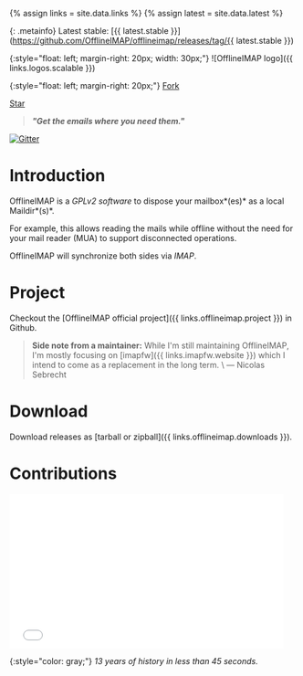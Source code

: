 
{% assign links = site.data.links %}
{% assign latest = site.data.latest %}


<!--

Duplicate the less possible information that should stand in the README at
Github.

-->

{: .metainfo}
Latest stable: [{{ latest.stable }}](https://github.com/OfflineIMAP/offlineimap/releases/tag/{{ latest.stable }})

{:style="float: left; margin-right: 20px; width: 30px;"}
![OfflineIMAP logo]({{ links.logos.scalable }})

{:style="float: left; margin-right: 20px;"}
<a class="github-button"
href="https://github.com/OfflineIMAP/offlineimap/fork"
data-icon="octicon-repo-forked" data-style="mega"
data-count-href="/OfflineIMAP/offlineimap/network"
data-count-api="/repos/OfflineIMAP/offlineimap#forks_count"
data-count-aria-label="# forks on GitHub" aria-label="Fork
OfflineIMAP/offlineimap on GitHub">Fork</a>

<a class="github-button" href="https://github.com/OfflineIMAP/offlineimap"
data-icon="octicon-star" data-style="mega"
data-count-href="/OfflineIMAP/offlineimap/stargazers"
data-count-api="/repos/OfflineIMAP/offlineimap#stargazers_count"
data-count-aria-label="# stargazers on GitHub" aria-label="Star
OfflineIMAP/offlineimap on GitHub">Star</a>

<script async defer id="github-bjs" src="https://buttons.github.io/buttons.js"></script>


> ***"Get the emails where you need them."***

[![Gitter](https://badges.gitter.im/OfflineIMAP/offlineimap.svg)](https://gitter.im/OfflineIMAP/offlineimap?utm_source=badge&utm_medium=badge&utm_campaign=pr-badge)

# Introduction

OfflineIMAP is a *GPLv2 software* to dispose your mailbox*(es)* as a local Maildir*(s)*.

For example, this allows reading the mails while offline without the need for
your mail reader (MUA) to support disconnected operations.

OfflineIMAP will synchronize both sides via *IMAP*.

# Project

Checkout the [OfflineIMAP official project]({{ links.offlineimap.project }}) in Github.

> **Side note from a maintainer:**
While I'm still maintaining OfflineIMAP, I'm mostly focusing on [imapfw]({{
links.imapfw.website }}) which I intend to come as a replacement in the long term.
\\
― Nicolas Sebrecht

# Download

Download releases as [tarball or zipball]({{ links.offlineimap.downloads }}).

# Contributions

<iframe frameborder="0" width="480" height="270"
src="//www.dailymotion.com/embed/video/x3usii9" allowfullscreen></iframe>

{:style="color: gray;"}
*13 years of history in less than 45 seconds.*


<!--
vim: spelllang=en ts=2 expandtab:
-->
